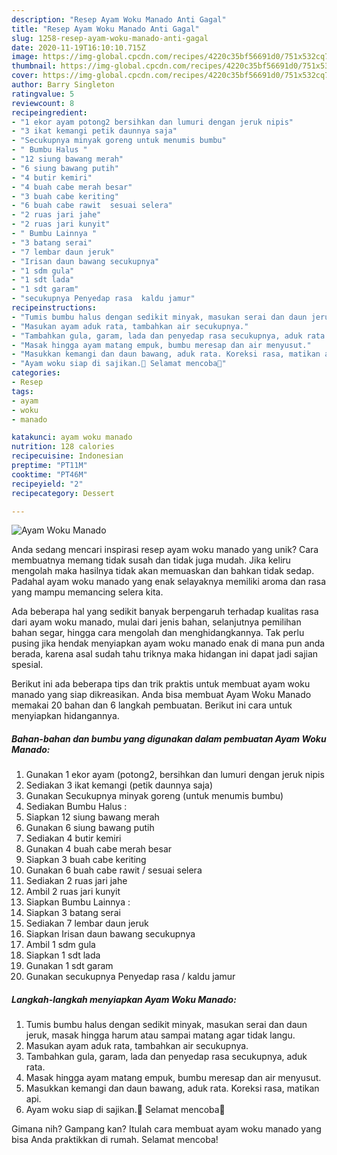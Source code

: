 ```yaml
---
description: "Resep Ayam Woku Manado Anti Gagal"
title: "Resep Ayam Woku Manado Anti Gagal"
slug: 1258-resep-ayam-woku-manado-anti-gagal
date: 2020-11-19T16:10:10.715Z
image: https://img-global.cpcdn.com/recipes/4220c35bf56691d0/751x532cq70/ayam-woku-manado-foto-resep-utama.jpg
thumbnail: https://img-global.cpcdn.com/recipes/4220c35bf56691d0/751x532cq70/ayam-woku-manado-foto-resep-utama.jpg
cover: https://img-global.cpcdn.com/recipes/4220c35bf56691d0/751x532cq70/ayam-woku-manado-foto-resep-utama.jpg
author: Barry Singleton
ratingvalue: 5
reviewcount: 8
recipeingredient:
- "1 ekor ayam potong2 bersihkan dan lumuri dengan jeruk nipis"
- "3 ikat kemangi petik daunnya saja"
- "Secukupnya minyak goreng untuk menumis bumbu"
- " Bumbu Halus "
- "12 siung bawang merah"
- "6 siung bawang putih"
- "4 butir kemiri"
- "4 buah cabe merah besar"
- "3 buah cabe keriting"
- "6 buah cabe rawit  sesuai selera"
- "2 ruas jari jahe"
- "2 ruas jari kunyit"
- " Bumbu Lainnya "
- "3 batang serai"
- "7 lembar daun jeruk"
- "Irisan daun bawang secukupnya"
- "1 sdm gula"
- "1 sdt lada"
- "1 sdt garam"
- "secukupnya Penyedap rasa  kaldu jamur"
recipeinstructions:
- "Tumis bumbu halus dengan sedikit minyak, masukan serai dan daun jeruk, masak hingga harum atau sampai matang agar tidak langu."
- "Masukan ayam aduk rata, tambahkan air secukupnya."
- "Tambahkan gula, garam, lada dan penyedap rasa secukupnya, aduk rata."
- "Masak hingga ayam matang empuk, bumbu meresap dan air menyusut."
- "Masukkan kemangi dan daun bawang, aduk rata. Koreksi rasa, matikan api."
- "Ayam woku siap di sajikan.🤗 Selamat mencoba💚"
categories:
- Resep
tags:
- ayam
- woku
- manado

katakunci: ayam woku manado 
nutrition: 128 calories
recipecuisine: Indonesian
preptime: "PT11M"
cooktime: "PT46M"
recipeyield: "2"
recipecategory: Dessert

---
```



![Ayam Woku Manado](https://img-global.cpcdn.com/recipes/4220c35bf56691d0/751x532cq70/ayam-woku-manado-foto-resep-utama.jpg)

Anda sedang mencari inspirasi resep ayam woku manado yang unik? Cara membuatnya memang tidak susah dan tidak juga mudah. Jika keliru mengolah maka hasilnya tidak akan memuaskan dan bahkan tidak sedap. Padahal ayam woku manado yang enak selayaknya memiliki aroma dan rasa yang mampu memancing selera kita.

Ada beberapa hal yang sedikit banyak berpengaruh terhadap kualitas rasa dari ayam woku manado, mulai dari jenis bahan, selanjutnya pemilihan bahan segar, hingga cara mengolah dan menghidangkannya. Tak perlu pusing jika hendak menyiapkan ayam woku manado enak di mana pun anda berada, karena asal sudah tahu triknya maka hidangan ini dapat jadi sajian spesial.




Berikut ini ada beberapa tips dan trik praktis untuk membuat ayam woku manado yang siap dikreasikan. Anda bisa membuat Ayam Woku Manado memakai 20 bahan dan 6 langkah pembuatan. Berikut ini cara untuk menyiapkan hidangannya.

<!--inarticleads1-->

##### Bahan-bahan dan bumbu yang digunakan dalam pembuatan Ayam Woku Manado:

1. Gunakan 1 ekor ayam (potong2, bersihkan dan lumuri dengan jeruk nipis
1. Sediakan 3 ikat kemangi (petik daunnya saja)
1. Gunakan Secukupnya minyak goreng (untuk menumis bumbu)
1. Sediakan  Bumbu Halus :
1. Siapkan 12 siung bawang merah
1. Gunakan 6 siung bawang putih
1. Sediakan 4 butir kemiri
1. Gunakan 4 buah cabe merah besar
1. Siapkan 3 buah cabe keriting
1. Gunakan 6 buah cabe rawit / sesuai selera
1. Sediakan 2 ruas jari jahe
1. Ambil 2 ruas jari kunyit
1. Siapkan  Bumbu Lainnya :
1. Siapkan 3 batang serai
1. Sediakan 7 lembar daun jeruk
1. Siapkan Irisan daun bawang secukupnya
1. Ambil 1 sdm gula
1. Siapkan 1 sdt lada
1. Gunakan 1 sdt garam
1. Gunakan secukupnya Penyedap rasa / kaldu jamur




<!--inarticleads2-->

##### Langkah-langkah menyiapkan Ayam Woku Manado:

1. Tumis bumbu halus dengan sedikit minyak, masukan serai dan daun jeruk, masak hingga harum atau sampai matang agar tidak langu.
1. Masukan ayam aduk rata, tambahkan air secukupnya.
1. Tambahkan gula, garam, lada dan penyedap rasa secukupnya, aduk rata.
1. Masak hingga ayam matang empuk, bumbu meresap dan air menyusut.
1. Masukkan kemangi dan daun bawang, aduk rata. Koreksi rasa, matikan api.
1. Ayam woku siap di sajikan.🤗 Selamat mencoba💚




Gimana nih? Gampang kan? Itulah cara membuat ayam woku manado yang bisa Anda praktikkan di rumah. Selamat mencoba!

